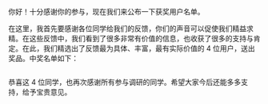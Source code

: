 
你好！十分感谢你的参与，现在我们来公布一下获奖用户名单。

在这里，我首先要感谢各位同学给我们的反馈，你们的声音可以促使我们精益求精。在这些反馈中，我们看到了很多非常有价值的信息，也收获了很多的支持与肯定。在此，我们精选出了反馈最为具体、丰富，最有实际价值的 4 位用户，送出奖品。中奖名单如下：

<img src="https://static001.geekbang.org/resource/image/a1/c1/a19e8fd4dyyfa3fda44c1203c719bec1.jpg" alt="">

恭喜这 4 位同学，也再次感谢所有参与调研的同学。希望大家今后还能多多支持，给予宝贵意见。
